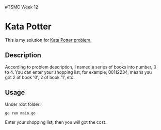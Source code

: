 #TSMC Week 12
# Kata Potter
This is my solution for [Kata Potter problem.](https://codingdojo.org/kata/Potter/)

## Description
According to problem description, I named a series of books into number, 0 to 4.
You can enter your shopping list, for example, 00112234, means you got 2 of book '0', 2 of book '1', etc.

## Usage
Under root folder:

```
go run main.go
```

Enter your shopping list, then you will got the cost.